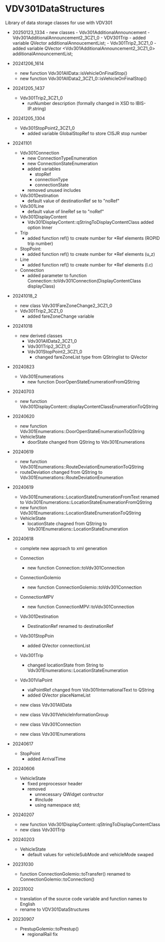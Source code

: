 # VDV301DataStructures
Library of data storage classes for use with VDV301

- 20250123_1334
        - new classes
            - Vdv301AdditionalAnnouncement
            - Vdv301AdditionalAnnouncement2_3CZ1_0
        - VDV301Trip
            - added variable  QVector<Vdv301AdditionalAnnouncement> additionalAnnoucementList;
        - Vdv301Trip2_3CZ1_0
            - added variable QVector <Vdv301AdditionalAnnouncement2_3CZ1_0> additionalAnnouncementList;
- 20241206_1614
    - new function Vdv301AllData::isVehicleOnFinalStop()
    - new function Vdv301AllData2_3CZ1_0::isVehicleOnFinalStop()
- 20241205_1437
    - Vdv301Trip2_3CZ1_0
        - runNumber description (formally changed in XSD to IBIS-IP.string)
- 20241205_1304
    - Vdv301StopPoint2_3CZ1_0
        - added variable GlobalStopRef to store CISJR stop number
- 20241101
    - Vdv301Connection
        - new ConnectionTypeEnumeration
        - new ConnectionStateEnumeration
        - added variables
            - stopRef
            - connectionType
            - connectionState
        - removed unused includes
    - Vdv301Destination
        - default value of destinationRef se to "noRef"
    - Vdv301Line
        - default value of lineRef se to "noRef"
    - Vdv301DisplayContent
        - Vdv301DisplayContent::qStringToDisplayContentClass added option Inner
    - Trip
        - added function ref() to create number for *Ref elements (ROPID trip number)
    - StopPoint:
        - added function ref() to create number for *Ref elements (u_z)
    - Line
        - added function ref() to create number for *Ref elements (l.c)
    - Connection
        - added parameter to function Connection::toVdv301Connection(DisplayContentClass displayClass)

- 20241018_2
    - new class Vdv301FareZoneChange2_3CZ1_0
    - Vdv301Trip2_3CZ1_0
        - added fareZoneChange variable

- 20241018
    - new derived classes
        - Vdv301AllData2_3CZ1_0        
        - Vdv301Trip2_3CZ1_0 
        - Vdv301StopPoint2_3CZ1_0
            - changed fareZoneList type from QStringlist to QVector<Vdv301InternationalText>
- 20240823 
    - Vdv301Enumerations
        - new function DoorOpenStateEnumerationFromQString

- 20240703
    - new function Vdv301DisplayContent::displayContentClassEnumerationToQString
- 20240620
    - new function Vdv301Enumerations::DoorOpenStateEnumerationToQString
    - VehicleState
        - doorState changed from QString to Vdv301Enumerations

- 20240619
    - new function Vdv301Enumerations::RouteDeviationEnumerationToQString
    - routeDeviation changed from QString to Vdv301Enumerations::RouteDeviationEnumeration

- 20240619
    - Vdv301Enumerations::LocationStateEnumerationFromText renamed to Vdv301Enumerations::LocationStateEnumerationFromQString
    - new function  Vdv301Enumerations::LocationStateEnumerationToQString
    - VehicleState
        - locationState chagned from QString to Vdv301Enumerations::LocationStateEnumeration
- 20240618
    - complete new approach to xml generation
    - Connection
        - new function Connection::toVdv301Connection
    - ConnectionGolemio
        - new function ConnectionGolemio::toVdv301Connection
    - ConnectionMPV
        - new function ConnectionMPV::toVdv301Connection
   
    - Vdv301Destination
        - DestinationRef renamed to destinationRef
    - Vdv301StopPoin
        - added QVector<Vdv301Connection> connectionList
    - Vdv301Trip
        - changed locationState from String to Vdv301Enumerations::LocationStateEnumeration
    - Vdv301ViaPoint
        - viaPointRef changed from Vdv301InternationalText to QString
        - added QVector<Vdv301InternationalText> placeNameList
    - new class Vdv301AllData
    - new class Vdv301VehicleInformationGroup
    - new class Vdv301Connection
    - new class Vdv301Enumerations

- 20240617
    - StopPoint
        - added ArrivalTime
- 20240606
    - VehicleState
        - fixed preprocessor header
        - removed 
            - unnecessary QWidget contructor
            - #include<iostream>
            - using namespace std;
- 20240207
    - new function Vdv301DisplayContent::qStringToDisplayContentClass
    - new class Vdv301Trip
- 20240203
    - VehicleState
        - default values for vehicleSubMode and vehicleMode swaped
- 20231030
    - function ConnectionGolemio::toTransfer() renamed to ConnectionGolemio::toConnection()
- 20231002
    - translation of the source code variable and function names to English
    - rename to VDV301DataStructures

- 20230907
    - PrestupGolemio::toPrestup()
        - regionalRail fix
